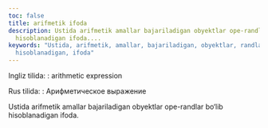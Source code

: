 ```yaml
---
toc: false
title: arifmetik ifoda
description: Ustida arifmetik amallar bajariladigan obyektlar ope-randlar bo&lsquo;lib
  hisoblanadigan ifoda....
keywords: "Ustida, arifmetik, amallar, bajariladigan, obyektlar, randlar, bo\u2018lib,
  hisoblanadigan, ifoda"
---
```


Ingliz tilida:
:   arithmetic expression

Rus tilida:
:   Арифметическое выражение

Ustida arifmetik amallar bajariladigan obyektlar ope-randlar bo‘lib hisoblanadigan ifoda.
